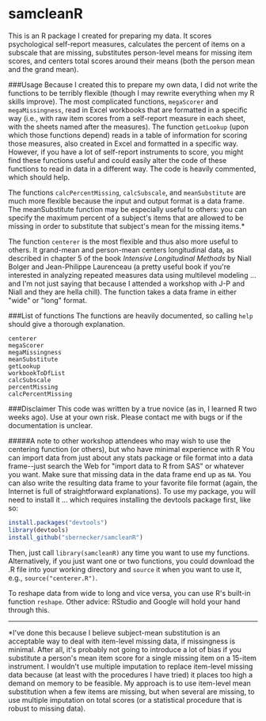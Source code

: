 # samcleanR
This is an R package I created for preparing my data. It scores psychological self-report measures, calculates the percent of items on a subscale that are missing, substitutes person-level means for missing item scores, and centers total scores around their means (both the person mean and the grand mean). 

###Usage
Because I created this to prepare my own data, I did not write the functions to be terribly flexible (though I may rewrite everything when my R skills improve). The most complicated functions, `megaScorer` and `megaMissingness`, read in Excel workbooks that are formatted in a specific way (i.e., with raw item scores from a self-report measure in each sheet, with the sheets named after the measures). The function `getLookup` (upon which those functions depend) reads in a table of information for scoring those measures, also created in Excel and formatted in a specific way. However, if you have a lot of self-report instruments to score, you might find these functions useful and could easily alter the code of these functions to read in data in a different way. The code is heavily commented, which should help. 

The functions `calcPercentMissing`, `calcSubscale`, and `meanSubstitute` are much more flexible because the input and output format is a data frame. The meanSubstitute function may be especially useful to others: you can specify the maximum percent of a subject's items that are allowed to be missing in order to substitute that subject's mean for the missing items.\* 

The function `centerer` is the most flexible and thus also more useful to others. It grand-mean and person-mean centers longitudinal data, as described in chapter 5 of the book *Intensive Longitudinal Methods* by Niall Bolger and Jean-Philippe Laurenceau (a pretty useful book if you're interested in analyzing repeated measures data using multilevel modeling ... and I'm not just saying that because I attended a workshop with J-P and Niall and they are hella chill). The function takes a data frame in either "wide" or "long" format. 

###List of functions
The functions are heavily documented, so calling `help` should give a thorough explanation. 
```
centerer
megaScorer
megaMissingness
meanSubstitute
getLookup
workbookToDfList
calcSubscale
percentMissing
calcPercentMissing
```
###Disclaimer
This code was written by a true novice (as in, I learned R two weeks ago). Use at your own risk. Please contact me with bugs or if the documentation is unclear. 

#####A note to other workshop attendees who may wish to use the centering function (or others), but who have minimal experience with R
You can import data from just about any stats package or file format into a data frame--just search the Web for "import data to R from SAS" or whatever you want. Make sure that missing data in the data frame end up as `NA`. You can also write the resulting data frame to your favorite file format (again, the Internet is full of straightforward explanations). To use my package, you will need to install it ... which requires installing the devtools package first, like so: 
```r
install.packages("devtools")
library(devtools)
install_github("sbernecker/samcleanR")
```
Then, just call `library(samcleanR)` any time you want to use my functions. Alternatively, if you just want one or two functions, you could download the .R file into your working directory and `source` it when you want to use it, e.g., `source("centerer.R")`.

To reshape data from wide to long and vice versa, you can use R's built-in function `reshape`. Other advice: RStudio and Google will hold your hand through this. 
***
\*I've done this because I believe subject-mean substitution is an acceptable way to deal with item-level missing data, if missingness is minimal. After all, it's probably not going to introduce a lot of bias if you substitute a person's mean item score for a single missing item on a 15-item instrument. I wouldn't use multiple imputation to replace item-level missing data because (at least with the procedures I have tried) it places too high a demand on memory to be feasible. My approach is to use item-level mean substitution when a few items are missing, but when several are missing, to use multiple imputation on total scores (or a statistical procedure that is robust to missing data). 


